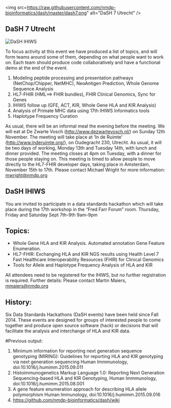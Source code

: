 <img src=https://raw.githubusercontent.com/nmdp-bioinformatics/dash/master/dash7.png" alt="DaSH 7 Utrecht" />


## DaSH 7 Utrecht

<img src="https://raw.githubusercontent.com/nmdp-bioinformatics/dash/master/dashihiws.png" alt="DaSH IHIWS" />

To focus activity at this event we have produced a list of topics, and will form teams around some of them, depending on what people want to work on. Each team should produce code collaboratively and have a functional demo at the end of the event.

1. Modeling peptide processing and presentation pathways (NetChop/Chipper, NetMHC), NeoAntigen Prediction, Whole Genome Sequence Analysis
2. HL7-FHIR (HML==> FHIR bundles), FHIR Clinical Genomics, Sync for Genes
3. IHIWS follow up (GFE, ACT, KIR, Whole Gene HLA and KIR Analysis)
4. Analysis of Primate MHC data using 17th IHIWS Informatics tools
5. Haplotype Frequency Curation 

As usual, there will be an informal meal the evening before the meeting. We will eat at De Zwarte Vosch (http://www.dezwartevosch.nl/) on Sunday 12th November. The meeting will take place at ‘In de Ruimte’ (http://www.inderuimte.org/), on Oudegracht 230, Utrecht. As usual, it will be two days of working, Monday 13th and Tuesday 14th, with lunch and dinner provided. The meeting closes at 4pm on Tuesday, with a dinner for those people staying on. This meeting is timed to allow people to move directly to the HL7-FHIR developer days, taking place in Amsterdam, November 15th to 17th. Please contact Michael Wright for more information: mwright@nmdp.org


## DaSH IHIWS

You are invited to participate in a data standards hackathon which will take place during the 17th workshop in the “Fred Farr Forum” room.  Thursday, Friday and Saturday Sept 7th-9th 9am-9pm

## Topics:
* Whole Gene HLA and KIR Analysis.  Automated annotation Gene Feature Enumeration.
* HL7-FHIR: Exchanging HLA and KIR NGS results using Health Level 7 Fast Healthcare Interoperability Resources (FHIR) for Clinical Genomics
* Tools for Allele and Haplotype Frequency Analysis of HLA and KIR

All attendees need to be registered for the IHIWS, but no further registration is required. 
Further details:  Please contact Martin Maiers, mmaiers@nmdp.org


## History:
Six Data Standards Hackathons (DaSH events) have been held since Fall 2014. These events are designed for groups of interested people to come together and produce open source software (hack) or decisions that will facilitate the analysis and interchange of HLA and KIR data. 

#Previous output:
1.	Minimum information for reporting next generation sequence genotyping (MIRING): Guidelines for reporting HLA and KIR genotyping via next generation sequencing 
Human Immmunology, doi:10.1016/j.humimm.2015.09.011 
2.	Histoimmunogenetics Markup Language 1.0: Reporting Next Generation Sequencing-based HLA and KIR Genotyping, 
Human Immmunology, doi:10.1016/j.humimm.2015.08.001 
3.	A gene feature enumeration approach for describing HLA allele polymorphism 
Human Immunology, doi:10.1016/j.humimm.2015.09.016
4.	https://github.com/nmdp-bioinformatics/dash/wiki 
